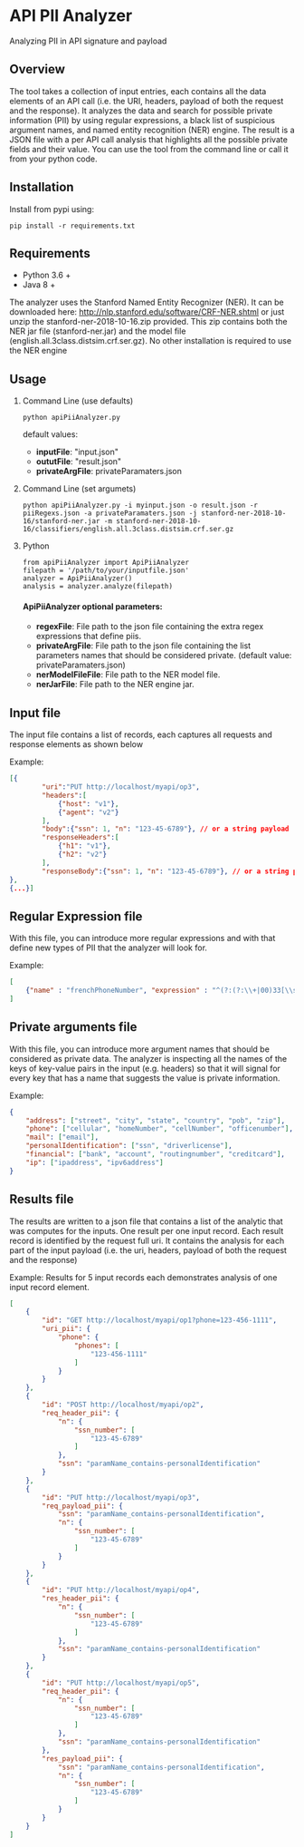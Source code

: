 # API PII Analyzer
Analyzing PII in API signature and payload

## Overview
The tool takes a collection of input entries, each contains all the data elements of an API call (i.e. the URI, headers, payload of both the request and the response). It analyzes the data and search for possible private information (PII) by using regular expressions, a black list of suspicious argument names, and named entity recognition (NER) engine.
The result is a JSON file with a per API call analysis that highlights all the possible private fields and their value. You can use the tool from the command line or call it from your python code. 


Installation
------------
Install from pypi using:

    pip install -r requirements.txt


Requirements
-----
* Python 3.6 +
* Java 8 +


The analyzer uses the Stanford Named Entity Recognizer (NER). It can be downloaded here: http://nlp.stanford.edu/software/CRF-NER.shtml or just unzip the stanford-ner-2018-10-16.zip provided. This zip contains both the NER jar file (stanford-ner.jar) and the model file (english.all.3class.distsim.crf.ser.gz). No other installation is required to use the NER engine


Usage
-----

1. Command Line (use defaults)
    ````
    python apiPiiAnalyzer.py
    ````
    default values:
    * **inputFile**: "input.json"
    * **oututFile**: "result.json"
    * **privateArgFile**:  privateParamaters.json

2. Command Line (set argumets)
    ````
    python apiPiiAnalyzer.py -i myinput.json -o result.json -r piiRegexs.json -a privateParamaters.json -j stanford-ner-2018-10-16/stanford-ner.jar -m stanford-ner-2018-10-16/classifiers/english.all.3class.distsim.crf.ser.gz
    ````
3. Python

    ````
    from apiPiiAnalyzer import ApiPiiAnalyzer
    filepath = '/path/to/your/inputfile.json'
    analyzer = ApiPiiAnalyzer()
    analysis = analyzer.analyze(filepath)
    ````
    #### ApiPiiAnalyzer optional parameters: #### 
     
     * **regexFile**: File path to the json file containing the extra regex expressions that define piis.   
     * **privateArgFile**:  File path to the json file containing the list parameters names that should be considered private. (default value: privateParamaters.json)
     * **nerModelFileFile**: File path to the NER model file.
     * **nerJarFile**: File path to the NER engine jar.

## Input file

The input file contains a list of records, each captures all requests and response elements as shown below 

Example:
```json
[{
        "uri":"PUT http://localhost/myapi/op3",
        "headers":[
            {"host": "v1"},
            {"agent": "v2"}
        ],
        "body":{"ssn": 1, "n": "123-45-6789"}, // or a string payload
        "responseHeaders":[
            {"h1": "v1"},
            {"h2": "v2"}
        ],
        "responseBody":{"ssn": 1, "n": "123-45-6789"}, // or a string payload 
}, 
{...}]
```

## Regular Expression file
With this file, you can introduce more regular expressions and with that define new types of PII that the analyzer will look for.

Example:
```json
[
    {"name" : "frenchPhoneNumber", "expression" : "^(?:(?:\\+|00)33[\\s.-]{0,3}(?:\\(0\\)[\\s.-]{0,3})?|0)[1-9](?:(?:[\\s.-]?\\d{2}){4}|\\d{2}(?:[\\s.-]?\\d{3}){2})$"}
]
```

## Private arguments file

With this file, you can introduce more argument names that should be considered as private data. The analyzer is inspecting all the names of the keys of key-value pairs in the input (e.g. headers) so that it will signal for every key that has a name that suggests the value is private information.

Example:
```json
{
    "address": ["street", "city", "state", "country", "pob", "zip"],
    "phone": ["cellular", "homeNumber", "cellNumber", "officenumber"],
    "mail": ["email"],
    "personalIdentification": ["ssn", "driverlicense"],
    "financial": ["bank", "account", "routingnumber", "creditcard"],
    "ip": ["ipaddress", "ipv6address"]  
}
```

## Results file

The results are written to a json file that contains a list of the analytic that was computes for the inputs. One result per one input record. Each result record is identified by the request full uri. It contains the analysis for each part of the input payload (i.e. the uri, headers, payload of both the request and the response)

Example: Results for 5 input records each demonstrates analysis of one input record element. 

```json
[
    {
        "id": "GET http://localhost/myapi/op1?phone=123-456-1111",
        "uri_pii": {
            "phone": {
                "phones": [
                    "123-456-1111"
                ]
            }
        }
    },
    {
        "id": "POST http://localhost/myapi/op2",
        "req_header_pii": {
            "n": {
                "ssn_number": [
                    "123-45-6789"
                ]
            },
            "ssn": "paramName_contains-personalIdentification"
        }
    },
    {
        "id": "PUT http://localhost/myapi/op3",
        "req_payload_pii": {
            "ssn": "paramName_contains-personalIdentification",
            "n": {
                "ssn_number": [
                    "123-45-6789"
                ]
            }
        }
    },
    {
        "id": "PUT http://localhost/myapi/op4",
        "res_header_pii": {
            "n": {
                "ssn_number": [
                    "123-45-6789"
                ]
            },
            "ssn": "paramName_contains-personalIdentification"
        }
    },
    {
        "id": "PUT http://localhost/myapi/op5",
        "req_header_pii": {
            "n": {
                "ssn_number": [
                    "123-45-6789"
                ]
            },
            "ssn": "paramName_contains-personalIdentification"
        },
        "res_payload_pii": {
            "ssn": "paramName_contains-personalIdentification",
            "n": {
                "ssn_number": [
                    "123-45-6789"
                ]
            }
        }
    }
]
```
